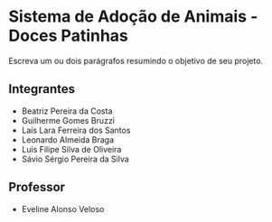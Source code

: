 # Sistema de Adoção de Animais - Doces Patinhas

Escreva um ou dois parágrafos resumindo o objetivo de seu projeto.

## Integrantes

* Beatriz Pereira da Costa
* Guilherme Gomes Bruzzi
* Laís Lara Ferreira dos Santos
* Leonardo Almeida Braga
* Luis Filipe Silva de Oliveira
* Sávio Sérgio Pereira da Silva

## Professor

* Eveline Alonso Veloso
